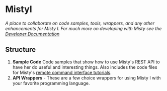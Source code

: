 # MistyI
_A place to collaborate on code samples, tools, wrappers, and any other enhancements for Misty I. For much more on developing with Misty see the [Developer Documentation](https://docs.mistyrobotics.com)_ 

## Structure

1. __Sample Code__ Code samples that show how to use Misty's REST API to have her do useful and interesting things. Also includes the code files for Misty's [remote command interface tutorials](https://docs.mistyrobotics.com/coding/using-remote-commands/tutorials/).
2. __API Wrappers__ - These are a few choice wrappers for using Misty I with your favorite programming language.